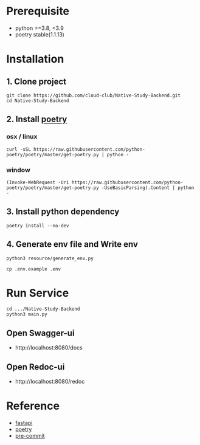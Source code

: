 # Prerequisite

- python >=3.8, <3.9
- poetry stable(1.1.13)

# Installation

## 1. Clone project

```
git clone https://github.com/cloud-club/Native-Study-Backend.git
cd Native-Study-Backend
```

## 2. Install [poetry](https://python-poetry.org/docs/)

### osx / linux

```
curl -sSL https://raw.githubusercontent.com/python-poetry/poetry/master/get-poetry.py | python -
```

### window

```
(Invoke-WebRequest -Uri https://raw.githubusercontent.com/python-poetry/poetry/master/get-poetry.py -UseBasicParsing).Content | python -
```

## 3. Install python dependency

```
poetry install --no-dev
```

## 4. Generate env file and Write env

```
python3 resource/generate_env.py

cp .env.example .env
```

# Run Service

```
cd .../Native-Study-Backend
python3 main.py
```

## Open Swagger-ui

- http://localhost:8080/docs

## Open Redoc-ui

- http://localhost:8080/redoc

# Reference

- [fastapi](https://fastapi.tiangolo.com/)
- [poetry](https://python-poetry.org/docs/)
- [pre-commit](https://pre-commit.com/)
